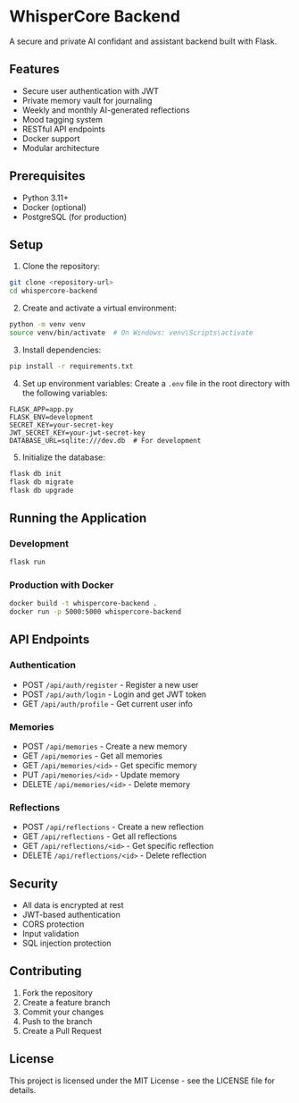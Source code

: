 # WhisperCore Backend

A secure and private AI confidant and assistant backend built with Flask.

## Features

- Secure user authentication with JWT
- Private memory vault for journaling
- Weekly and monthly AI-generated reflections
- Mood tagging system
- RESTful API endpoints
- Docker support
- Modular architecture

## Prerequisites

- Python 3.11+
- Docker (optional)
- PostgreSQL (for production)

## Setup

1. Clone the repository:
```bash
git clone <repository-url>
cd whispercore-backend
```

2. Create and activate a virtual environment:
```bash
python -m venv venv
source venv/bin/activate  # On Windows: venv\Scripts\activate
```

3. Install dependencies:
```bash
pip install -r requirements.txt
```

4. Set up environment variables:
Create a `.env` file in the root directory with the following variables:
```
FLASK_APP=app.py
FLASK_ENV=development
SECRET_KEY=your-secret-key
JWT_SECRET_KEY=your-jwt-secret-key
DATABASE_URL=sqlite:///dev.db  # For development
```

5. Initialize the database:
```bash
flask db init
flask db migrate
flask db upgrade
```

## Running the Application

### Development
```bash
flask run
```

### Production with Docker
```bash
docker build -t whispercore-backend .
docker run -p 5000:5000 whispercore-backend
```

## API Endpoints

### Authentication
- POST `/api/auth/register` - Register a new user
- POST `/api/auth/login` - Login and get JWT token
- GET `/api/auth/profile` - Get current user info

### Memories
- POST `/api/memories` - Create a new memory
- GET `/api/memories` - Get all memories
- GET `/api/memories/<id>` - Get specific memory
- PUT `/api/memories/<id>` - Update memory
- DELETE `/api/memories/<id>` - Delete memory

### Reflections
- POST `/api/reflections` - Create a new reflection
- GET `/api/reflections` - Get all reflections
- GET `/api/reflections/<id>` - Get specific reflection
- DELETE `/api/reflections/<id>` - Delete reflection

## Security

- All data is encrypted at rest
- JWT-based authentication
- CORS protection
- Input validation
- SQL injection protection

## Contributing

1. Fork the repository
2. Create a feature branch
3. Commit your changes
4. Push to the branch
5. Create a Pull Request

## License

This project is licensed under the MIT License - see the LICENSE file for details. 